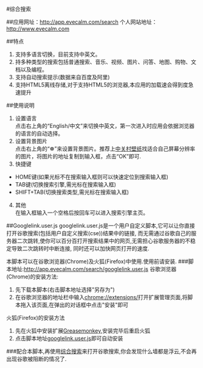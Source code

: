 #综合搜索

##应用网址：<http://app.evecalm.com/search>
个人网站地址：<http://www.evecalm.com>

##特点
1. 支持多语言切换，目前支持中英文。
2. 持多种类型的搜索包括普通搜索、音乐、视频、图片、问答、地图、购物、文档以及编程。
3. 支持自动搜索提示(数据来自百度及阿里)
4. 支持HTML5离线存储,对于支持HTML5的浏览器,本应用的加载速会得到度急速提升

##使用说明
1. 设置语言  
点击右上角的“English/中文”来切换中英文，第一次进入时应用会依据浏览器的语言的自动选择。
2. 设置背景图片  
点击右上角的“☸”来设置背景图片。推荐上[中关村壁纸](http://desk.zol.com.cn)找适合自己屏幕分辨率的图片，将图片的地址复制到输入框，点击“OK”即可.
3. 快捷键  
 * HOME键(如果光标不在搜索输入框则可以快速定位到搜索输入框)
 * TAB键(切换搜索引擎,需光标在搜索输入框)
 * SHIFT+TAB(切换搜索类型,需光标在搜索输入框)
4. 其他  
在输入框输入一个空格后按回车可以进入搜索引擎主页。

##Googlelink.user.js
googlelink.user.js是一个用户自定义脚本,它可以让你直接打开谷歌搜索(包括用户自定义搜索(cse))结果中的链接,
而无需通过谷歌自己的服务器二次跳转,使你可以百分百打开搜索结果中的网页,无需担心谷歌服务器的不稳定导致二次跳转时中断连接,
同时还可以加快网页打开的速度.

本脚本可以在谷歌浏览器(Chrome)及火狐(Firefox)中使用.使用前请安装.
###脚本地址:<http://app.evecalm.com/search/googlelink.user.js>
谷歌浏览器(Chrome)的安装方法:    
1. 先下载本脚本(右击脚本地址选择"另存为")   
2. 在谷歌浏览器的地址栏中输入<chrome://extensions/>打开扩展管理页面,将脚本拖入该页面,在弹出的对话框中点击"安装"即可   

火狐(Firefox)的安装方法    
1. 先在火狐中安装扩展[Greasemonkey](https://addons.mozilla.org/zh-cn/firefox/addon/greasemonkey/ "点击进入该扩展安装页面"),安装完毕后重启火狐   
2. 点击脚本地址[googlelink.user.js](http://app.evecalm.com/search/googlelink.user.js)即可自动安装   

###配合本脚本,再使用[综合搜索](http://app.evecalm.com/search/)来打开谷歌搜索,你会发现什么墙都是浮云,不会再出现谷歌被阻断的情况了.
